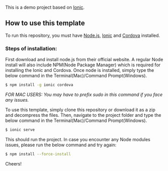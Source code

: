 This is a demo project based on [Ionic](http://ionicframework.com/docs/).

## How to use this template

To run this repository, you must have [Node.js](https://nodejs.org/en/), [Ionic](http://ionicframework.com/docs/) and [Cordova](https://cordova.apache.org/) installed.

### Steps of installation:

First download and install node.js from their official website. A regular Node install will also include NPM(Node Package Manager) which is required for installing the Ionic and Cordova. Once node is installed, simply type the below command in the Terminal(Mac)/Command Prompt(Windows).

```bash
$ npm install -g ionic cordova
```
*FOR MAC USERS: You may have to prefix sudo in this command if you face any issues.*

To use this template, simply clone this repository or download it as a zip and decompress the files. Then, navigate to the project folder and type the below command in the Terminal(Mac)/Command Prompt(Windows).

```bash
$ ionic serve
```

This should run the project. In case you encounter any Node modules issues, please run the below command and try again:

```bash
$ npm install --force-install
```

Cheers!
